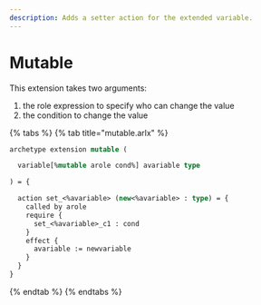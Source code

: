 ```yaml
---
description: Adds a setter action for the extended variable.
---
```


# Mutable

This extension takes two arguments:

1. the role expression to specify who can change the value
2. the condition to change the value

{% tabs %}
{% tab title="mutable.arlx" %}
```ocaml
archetype extension mutable (

  variable[%mutable arole cond%] avariable type

) = {

  action set_<%avariable> (new<%avariable> : type) = {
    called by arole
    require {
      set_<%avariable>_c1 : cond
    }
    effect {
      avariable := newvariable
    }
  }
}
```
{% endtab %}
{% endtabs %}

